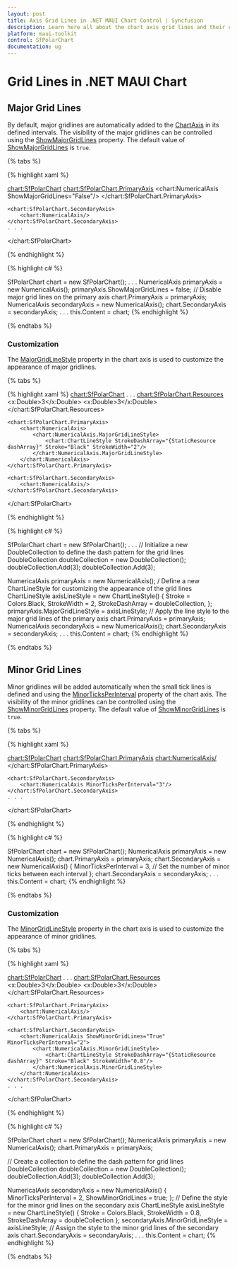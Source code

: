 ```yaml
---
layout: post
title: Axis Grid Lines in .NET MAUI Chart Control | Syncfusion
description: Learn here all about the chart axis grid lines and their customization in Syncfusion .NET MAUI Chart (SfPolarChart).
platform: maui-toolkit
control: SfPolarChart
documentation: ug
---
```


# Grid Lines in .NET MAUI Chart

## Major Grid Lines

By default, major gridlines are automatically added to the [ChartAxis](https://help.syncfusion.com/cr/maui-toolkit/Syncfusion.Maui.Toolkit.Charts.ChartAxis.html) in its defined intervals. The visibility of the major gridlines can be controlled using the [ShowMajorGridLines](https://help.syncfusion.com/cr/maui-toolkit/Syncfusion.Maui.Toolkit.Charts.ChartAxis.html#Syncfusion_Maui_Toolkit_Charts_ChartAxis_ShowMajorGridLines) property. The default value of [ShowMajorGridLines](https://help.syncfusion.com/cr/maui-toolkit/Syncfusion.Maui.Toolkit.Charts.ChartAxis.html#Syncfusion_Maui_Toolkit_Charts_ChartAxis_ShowMajorGridLines) is `true`. 

{% tabs %}

{% highlight xaml %}

<chart:SfPolarChart>
    <chart:SfPolarChart.PrimaryAxis>
        <chart:NumericalAxis ShowMajorGridLines="False"/>
    </chart:SfPolarChart.PrimaryAxis>

    <chart:SfPolarChart.SecondaryAxis>
        <chart:NumericalAxis/>
    </chart:SfPolarChart.SecondaryAxis>
    . . .
</chart:SfPolarChart>

{% endhighlight %}

{% highlight c# %}

SfPolarChart chart = new SfPolarChart();
. . .
NumericalAxis primaryAxis = new NumericalAxis();
primaryAxis.ShowMajorGridLines = false; // Disable major grid lines on the primary axis
chart.PrimaryAxis = primaryAxis;
NumericalAxis secondaryAxis = new NumericalAxis();
chart.SecondaryAxis = secondaryAxis;
. . .
this.Content = chart;
{% endhighlight %}

{% endtabs %}

### Customization

The [MajorGridLineStyle](https://help.syncfusion.com/cr/maui-toolkit/Syncfusion.Maui.Toolkit.Charts.ChartAxis.html#Syncfusion_Maui_Toolkit_Charts_ChartAxis_MajorGridLineStyle) property in the chart axis is used to customize the appearance of major gridlines.

{% tabs %}

{% highlight xaml %}
<chart:SfPolarChart>
    . . .
    <chart:SfPolarChart.Resources>
        <DoubleCollection x:Key="dashArray">
            <x:Double>3</x:Double>
            <x:Double>3</x:Double>
        </DoubleCollection>
    </chart:SfPolarChart.Resources>
    
    <chart:SfPolarChart.PrimaryAxis>
        <chart:NumericalAxis>
            <chart:NumericalAxis.MajorGridLineStyle>
                <chart:ChartLineStyle StrokeDashArray="{StaticResource dashArray}" Stroke="Black" StrokeWidth="2"/>
            </chart:NumericalAxis.MajorGridLineStyle>
        </chart:NumericalAxis>
    </chart:SfPolarChart.PrimaryAxis>

    <chart:SfPolarChart.SecondaryAxis>
        <chart:NumericalAxis/>
    </chart:SfPolarChart.SecondaryAxis>
</chart:SfPolarChart>

{% endhighlight %}

{% highlight c# %}

SfPolarChart chart = new SfPolarChart();
. . .
// Initialize a new DoubleCollection to define the dash pattern for the grid lines
DoubleCollection doubleCollection = new DoubleCollection();
doubleCollection.Add(3);
doubleCollection.Add(3);

NumericalAxis primaryAxis = new NumericalAxis();
/ Define a new ChartLineStyle for customizing the appearance of the grid lines
ChartLineStyle axisLineStyle = new ChartLineStyle()
{
    Stroke = Colors.Black,
    StrokeWidth = 2,
    StrokeDashArray = doubleCollection,
};
primaryAxis.MajorGridLineStyle = axisLineStyle; // Apply the line style to the major grid lines of the primary axis
chart.PrimaryAxis = primaryAxis;
NumericalAxis secondaryAxis = new NumericalAxis();
chart.SecondaryAxis = secondaryAxis;
. . .
this.Content = chart;
{% endhighlight %}

{% endtabs %}

## Minor Grid Lines

Minor gridlines will be added automatically when the small tick lines is defined and using the [MinorTicksPerInterval](https://help.syncfusion.com/cr/maui-toolkit/Syncfusion.Maui.Toolkit.Charts.RangeAxisBase.html#Syncfusion_Maui_Toolkit_Charts_RangeAxisBase_MinorTicksPerInterval) property of the chart axis. The visibility of the minor gridlines can be controlled using the [ShowMinorGridLines](https://help.syncfusion.com/cr/maui-toolkit/Syncfusion.Maui.Toolkit.Charts.RangeAxisBase.html#Syncfusion_Maui_Toolkit_Charts_RangeAxisBase_ShowMinorGridLines) property. The default value of [ShowMinorGridLines](https://help.syncfusion.com/cr/maui-toolkit/Syncfusion.Maui.Toolkit.Charts.RangeAxisBase.html#Syncfusion_Maui_Toolkit_Charts_RangeAxisBase_ShowMinorGridLines) is `true`.

{% tabs %}

{% highlight xaml %}

<chart:SfPolarChart>
    <chart:SfPolarChart.PrimaryAxis>
        <chart:NumericalAxis/>
    </chart:SfPolarChart.PrimaryAxis>

    <chart:SfPolarChart.SecondaryAxis>
        <chart:NumericalAxis MinorTicksPerInterval="3"/>
    </chart:SfPolarChart.SecondaryAxis>
    . . .
</chart:SfPolarChart>

{% endhighlight %}

{% highlight c# %}

SfPolarChart chart = new SfPolarChart();
NumericalAxis primaryAxis = new NumericalAxis();
chart.PrimaryAxis = primaryAxis;
chart.SecondaryAxis = new NumericalAxis()
{
    MinorTicksPerInterval = 3, // Set the number of minor ticks between each interval
};
chart.SecondaryAxis = secondaryAxis;
. . .
this.Content = chart;
{% endhighlight %}

{% endtabs %}

### Customization

The [MinorGridLineStyle](https://help.syncfusion.com/cr/maui-toolkit/Syncfusion.Maui.Toolkit.Charts.RangeAxisBase.html#Syncfusion_Maui_Toolkit_Charts_RangeAxisBase_MinorGridLineStyle) property in the chart axis is used to customize the appearance of minor gridlines.

{% tabs %}

{% highlight xaml %}

<chart:SfPolarChart>
    . . .
    <chart:SfPolarChart.Resources>
        <DoubleCollection x:Key="dashArray">
            <x:Double>3</x:Double>
            <x:Double>3</x:Double>
        </DoubleCollection>
    </chart:SfPolarChart.Resources>

    <chart:SfPolarChart.PrimaryAxis>
        <chart:NumericalAxis/>
    </chart:SfPolarChart.PrimaryAxis>

    <chart:SfPolarChart.SecondaryAxis>
        <chart:NumericalAxis ShowMinorGridLines="True" MinorTicksPerInterval="2">
            <chart:NumericalAxis.MinorGridLineStyle>
                <chart:ChartLineStyle StrokeDashArray="{StaticResource dashArray}" Stroke="Black" StrokeWidth="0.8"/>
            </chart:NumericalAxis.MinorGridLineStyle>
        </chart:NumericalAxis>
    </chart:SfPolarChart.SecondaryAxis>
    . . .
</chart:SfPolarChart>

{% endhighlight %}

{% highlight c# %}

SfPolarChart chart = new SfPolarChart();
NumericalAxis primaryAxis = new NumericalAxis();
chart.PrimaryAxis = primaryAxis;

// Create a collection to define the dash pattern for grid lines
DoubleCollection doubleCollection = new DoubleCollection();
doubleCollection.Add(3);
doubleCollection.Add(3);

NumericalAxis secondaryAxis = new NumericalAxis() { MinorTicksPerInterval = 2, ShowMinorGridLines = true; };
// Define the style for the minor grid lines on the secondary axis
ChartLineStyle axisLineStyle = new ChartLineStyle()
{
    Stroke = Colors.Black,
    StrokeWidth = 0.8,
    StrokeDashArray = doubleCollection
};
secondaryAxis.MinorGridLineStyle = axisLineStyle; // Assign the style to the minor grid lines of the secondary axis
chart.SecondaryAxis = secondaryAxis;
. . .
this.Content = chart;
{% endhighlight %}

{% endtabs %}